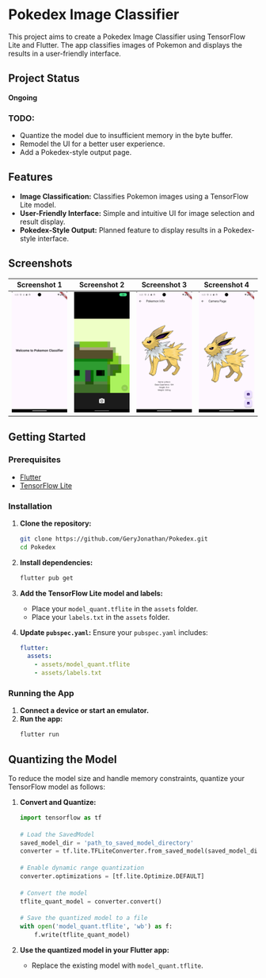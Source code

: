 
# Pokedex Image Classifier

This project aims to create a Pokedex Image Classifier using TensorFlow Lite and Flutter. The app classifies images of Pokemon and displays the results in a user-friendly interface.

## Project Status

**Ongoing**

### TODO:
- Quantize the model due to insufficient memory in the byte buffer.
- Remodel the UI for a better user experience.
- Add a Pokedex-style output page.

## Features

- **Image Classification:** Classifies Pokemon images using a TensorFlow Lite model.
- **User-Friendly Interface:** Simple and intuitive UI for image selection and result display.
- **Pokedex-Style Output:** Planned feature to display results in a Pokedex-style interface.

## Screenshots

| Screenshot 1 | Screenshot 2 | Screenshot 3 | Screenshot 4 |
|------------|------------------|---------------------|----------------------|
| ![Screenshot 1](screenshots/1.png) | ![Screenshot 2](screenshots/2.png) | ![Screenshot 3](screenshots/3.png) | ![Screenshot 4](screenshots/4.png) |

## Getting Started

### Prerequisites

- [Flutter](https://flutter.dev/docs/get-started/install)
- [TensorFlow Lite](https://www.tensorflow.org/lite/guide)

### Installation

1. **Clone the repository:**
   ```sh
   git clone https://github.com/GeryJonathan/Pokedex.git
   cd Pokedex
   ```

2. **Install dependencies:**
   ```sh
   flutter pub get
   ```

3. **Add the TensorFlow Lite model and labels:**
   - Place your `model_quant.tflite` in the `assets` folder.
   - Place your `labels.txt` in the `assets` folder.

4. **Update `pubspec.yaml`:**
   Ensure your `pubspec.yaml` includes:
   ```yaml
   flutter:
     assets:
       - assets/model_quant.tflite
       - assets/labels.txt
   ```

### Running the App

1. **Connect a device or start an emulator.**
2. **Run the app:**
   ```sh
   flutter run
   ```

## Quantizing the Model

To reduce the model size and handle memory constraints, quantize your TensorFlow model as follows:

1. **Convert and Quantize:**
   ```python
   import tensorflow as tf

   # Load the SavedModel
   saved_model_dir = 'path_to_saved_model_directory'
   converter = tf.lite.TFLiteConverter.from_saved_model(saved_model_dir)

   # Enable dynamic range quantization
   converter.optimizations = [tf.lite.Optimize.DEFAULT]

   # Convert the model
   tflite_quant_model = converter.convert()

   # Save the quantized model to a file
   with open('model_quant.tflite', 'wb') as f:
       f.write(tflite_quant_model)
   ```

2. **Use the quantized model in your Flutter app:**
   - Replace the existing model with `model_quant.tflite`.


